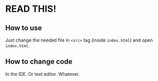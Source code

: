 # READ THIS!

## How to use

Just change the needed file in `<src>` tag (inside `index.html`) and open 
`index.html`.

## How to change code

In the IDE. Or text editor. Whatever.
